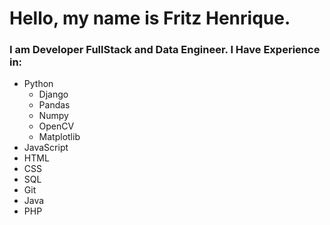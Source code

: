 # Hello, my name is Fritz Henrique.

### I am Developer FullStack and Data Engineer. I Have Experience in:
 - Python
   - Django
   - Pandas
   - Numpy
   - OpenCV
   - Matplotlib
 - JavaScript
 - HTML
 - CSS
 - SQL
 - Git
 - Java
 - PHP
